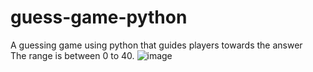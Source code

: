 # guess-game-python

A guessing game using python that guides players towards the answer<br>
The range is between 0 to 40.
![image]()
